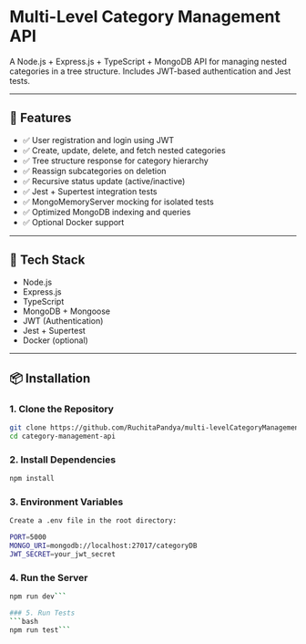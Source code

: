 # Multi-Level Category Management API

A Node.js + Express.js + TypeScript + MongoDB API for managing nested categories in a tree structure. Includes JWT-based authentication and Jest tests.

---

## 🔧 Features

- ✅ User registration and login using JWT
- ✅ Create, update, delete, and fetch nested categories
- ✅ Tree structure response for category hierarchy
- ✅ Reassign subcategories on deletion
- ✅ Recursive status update (active/inactive)
- ✅ Jest + Supertest integration tests
- ✅ MongoMemoryServer mocking for isolated tests
- ✅ Optimized MongoDB indexing and queries
- ✅ Optional Docker support

---

## 🚀 Tech Stack

- Node.js
- Express.js
- TypeScript
- MongoDB + Mongoose
- JWT (Authentication)
- Jest + Supertest
- Docker (optional)

---

## 📦 Installation

### 1. Clone the Repository

```bash
git clone https://github.com/RuchitaPandya/multi-levelCategoryManagementAPI.git
cd category-management-api
```

### 2. Install Dependencies
```bash
npm install
```

### 3. Environment Variables
```bash
Create a .env file in the root directory:

PORT=5000
MONGO_URI=mongodb://localhost:27017/categoryDB
JWT_SECRET=your_jwt_secret
```

### 4. Run the Server
```bash
npm run dev```

### 5. Run Tests
```bash 
npm run test```
